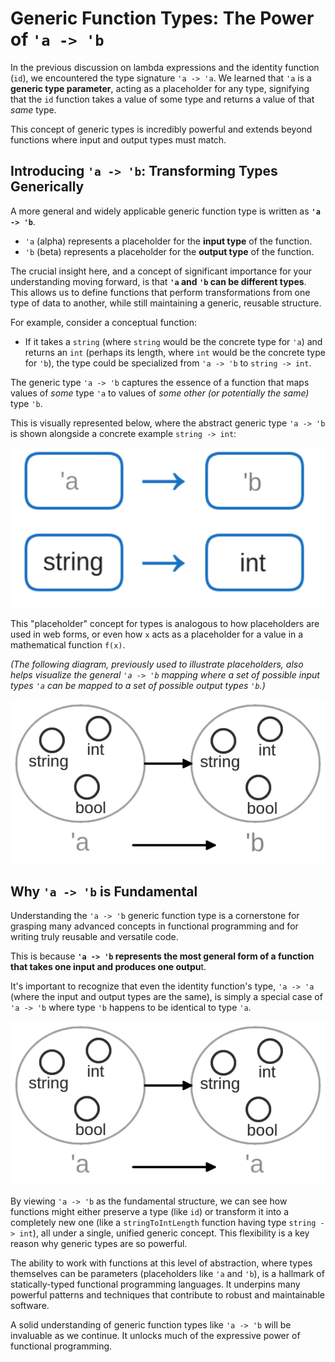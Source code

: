 # Generic Function Types: The Power of `'a -> 'b`

In the previous discussion on lambda expressions and the identity function (`id`), we encountered the type signature `'a -> 'a`. We learned that `'a` is a **generic type parameter**, acting as a placeholder for any type, signifying that the `id` function takes a value of some type and returns a value of that *same* type.

This concept of generic types is incredibly powerful and extends beyond functions where input and output types must match.

## Introducing `'a -> 'b`: Transforming Types Generically

A more general and widely applicable generic function type is written as **`'a -> 'b`**.

*   `'a` (alpha) represents a placeholder for the **input type** of the function.
*   `'b` (beta) represents a placeholder for the **output type** of the function.

The crucial insight here, and a concept of significant importance for your understanding moving forward, is that **`'a` and `'b` can be different types**. This allows us to define functions that perform transformations from one type of data to another, while still maintaining a generic, reusable structure.

For example, consider a conceptual function:
*   If it takes a `string` (where `string` would be the concrete type for `'a`) and returns an `int` (perhaps its length, where `int` would be the concrete type for `'b`), the type could be specialized from `'a -> 'b` to `string -> int`.

The generic type `'a -> 'b` captures the essence of a function that maps values of *some* type `'a` to values of *some other (or potentially the same)* type `'b`.

This is visually represented below, where the abstract generic type `'a -> 'b` is shown alongside a concrete example `string -> int`:

![Diagram showing generic type 'a -> 'b and concrete example string -> int](https://raw.githubusercontent.com/ken-okabe/web-images5/main/img_1747690692185.png)

This "placeholder" concept for types is analogous to how placeholders are used in web forms, or even how `x` acts as a placeholder for a value in a mathematical function `f(x)`.

*(The following diagram, previously used to illustrate placeholders, also helps visualize the general `'a -> 'b` mapping where a set of possible input types `'a` can be mapped to a set of possible output types `'b`.)*

![Conceptual diagram of 'a -> 'b mapping with various types](https://raw.githubusercontent.com/ken-okabe/web-images5/main/img_1747692002560.png)


## Why `'a -> 'b` is Fundamental

Understanding the `'a -> 'b` generic function type is a cornerstone for grasping many advanced concepts in functional programming and for writing truly reusable and versatile code. 

This is because **`'a -> 'b` represents the most general form of a function that takes one input and produces one outpu**t.

It's important to recognize that even the identity function's type, `'a -> 'a` (where the input and output types are the same), is simply a special case of `'a -> 'b` where type `'b` happens to be identical to type `'a`. 

![image](https://raw.githubusercontent.com/ken-okabe/web-images5/main/img_1747691642903.png)

By viewing `'a -> 'b` as the fundamental structure, we can see how functions might either preserve a type (like `id`) or transform it into a completely new one (like a `stringToIntLength` function having type `string -> int`), all under a single, unified generic concept. This flexibility is a key reason why generic types are so powerful.

The ability to work with functions at this level of abstraction, where types themselves can be parameters (placeholders like `'a` and `'b`), is a hallmark of statically-typed functional programming languages. It underpins many powerful patterns and techniques that contribute to robust and maintainable software.

A solid understanding of generic function types like `'a -> 'b` will be invaluable as we continue. It unlocks much of the expressive power of functional programming.
